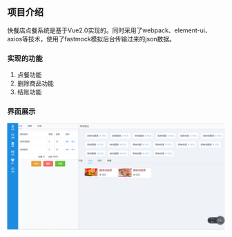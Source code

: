 ## 项目介绍
快餐店点餐系统是基于Vue2.0实现的。同时采用了webpack、element-ui、axios等技术，使用了fastmock模拟后台传输过来的json数据。
### 实现的功能
1. 点餐功能
2. 删除商品功能
3. 结账功能

### 界面展示

![image](https://github.com/DjbBobo/vuePratice/blob/master/readme_img/1.png)